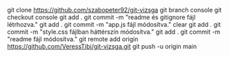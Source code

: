 git clone https://github.com/szabopeter92/git-vizsga
git branch console
git checkout console
git add .
git commit -m "readme és gitignore fájl létrhozva."
git add .
git commit -m "app.js fájl módosítva."
clear
git add .
git commit -m "style.css fájlban háttérszín módosítva."
git add .
git commit -m "readme fájl módosítva."
git remote add origin https://github.com/VeressTibi/git-vizsga.git
git push -u origin main